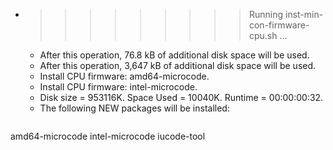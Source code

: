 * >>>>>>>>> Running inst-min-con-firmware-cpu.sh ...
  * After this operation, 76.8 kB of additional disk space will be used.
  * After this operation, 3,647 kB of additional disk space will be used.
  * Install CPU firmware: amd64-microcode.
  * Install CPU firmware: intel-microcode.
  * Disk size = 953116K. Space Used = 10040K. Runtime = 00:00:00:32.
  * The following NEW packages will be installed:
  ```bash
amd64-microcode intel-microcode iucode-tool
  ```
